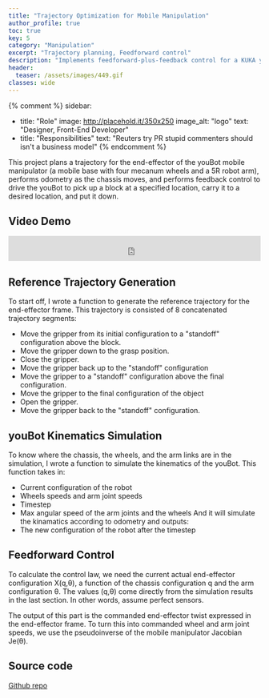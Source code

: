 ```yaml
---
title: "Trajectory Optimization for Mobile Manipulation"
author_profile: true
toc: true
key: 5
category: "Manipulation"
excerpt: "Trajectory planning, Feedforward control"
description: "Implements feedforward-plus-feedback control for a KUKA youBot—a 5-DOF arm mounted on a mecanum-wheeled base. The project developed trajectory planning algorithms that exploit the mobile base's omnidirectional capabilities to improve reachability and implemented odometry-based simulation to validate the control approach before hardware deployment."
header:
  teaser: /assets/images/449.gif
classes: wide
---
```


{% comment %} 
sidebar:
  - title: "Role"
    image: http://placehold.it/350x250
    image_alt: "logo"
    text: "Designer, Front-End Developer"
  - title: "Responsibilities"
    text: "Reuters try PR stupid commenters should isn't a business model"
{% endcomment %} 

This project plans a trajectory for the end-effector of the youBot mobile manipulator (a mobile base with four mecanum wheels and a 5R robot arm), performs odometry as the chassis moves, and performs feedback control to drive the youBot to pick up a block at a specified location, carry it to a desired location, and put it down. 

## Video Demo
<iframe
    width="100%"
    height="50px"
    src="https://www.youtube.com/embed/UkNCx6J6GJc"
    frameborder="0"
    allow="autoplay; encrypted-media"
    allowfullscreen
>
</iframe>

## Reference Trajectory Generation
To start off, I wrote a function to generate the reference trajectory for the end-effector frame. This trajectory is consisted of 8 concatenated trajectory segments: 
 - Move the gripper from its initial configuration to a "standoff" configuration above the block.
 - Move the gripper down to the grasp position. 
 - Close the gripper.
 - Move the gripper back up to the "standoff" configuration
 - Move the gripper to a "standoff" configuration above the final configuration.
 - Move the gripper to the final configuration of the object
 - Open the gripper.
 - Move the gripper back to the "standoff" configuration.

## youBot Kinematics Simulation
To know where the chassis, the wheels, and the arm links are in the simulation, I wrote a function to simulate the kinematics of the youBot. This function takes in:
 - Current configuration of the robot
 - Wheels speeds and arm joint speeds
 - Timestep
 - Max angular speed of the arm joints and the wheels
And it will simulate the kinamatics according to odometry and outputs:
 - The new configuration of the robot after the timestep

## Feedforward Control
To calculate the control law, we need the current actual end-effector configuration X(q,θ), a function of the chassis configuration q and the arm configuration θ. The values (q,θ) come directly from the simulation results in the last section. In other words, assume perfect sensors.

The output of this part is the commanded end-effector twist expressed in the end-effector frame. To turn this into commanded wheel and arm joint speeds, we use the pseudoinverse of the mobile manipulator Jacobian Je(θ). 

## Source code
[Github repo](https://github.com/hang-yin/Mobile_Manipulation)